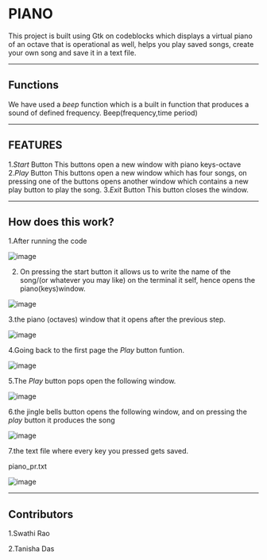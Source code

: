 # PIANO
This project is built using Gtk on codeblocks which displays a virtual piano of an octave that is operational as well, helps you play saved songs, create your own song and save it in a text file.
___ 
## Functions
We have used a *beep* function which is a built in function that produces a sound of defined frequency.
Beep(frequency,time period)

___

## FEATURES
1._Start_ Button
 This buttons open a new window with piano keys-octave
2._Play_ Button
 This buttons open a new window which has four songs, on pressing one of the buttons opens another window which contains a new play button to play the song.
3._Exit_ Button
 This button closes the window.
___ 
## How does this work?

1.After running the code

![image](https://user-images.githubusercontent.com/76507491/183615464-c4f339f8-29c6-4455-b470-75d29f63fca7.png)

  
2. On pressing the start button it allows us to write the name of the song/(or whatever you may like) on the terminal it self, hence opens the piano(keys)window.

![image](https://user-images.githubusercontent.com/76507491/183610801-25683ac3-9575-48cd-8e8e-dd1a54515e6d.png)


3.the piano (octaves) window that it opens after the previous step.

![image](https://user-images.githubusercontent.com/76507491/183611077-a5319119-6969-4c50-89f3-501223d2ad2b.png)


4.Going back to the first page the _Play_ button funtion.

![image](https://user-images.githubusercontent.com/76507491/183611689-156a46e2-ee3c-4969-8a7c-22c113549dc9.png)


5.The _Play_ button pops open the following window.

![image](https://user-images.githubusercontent.com/76507491/183614886-58b7fca2-0a02-48bc-8afe-2c0cba5038df.png)


6.the jingle bells button opens the following window, and on pressing the _play_ button it produces the song

![image](https://user-images.githubusercontent.com/76507491/183613624-495624d1-08e4-49db-8b93-906dc1e004e8.png)

7.the text file where every key you pressed gets saved.

piano_pr.txt

![image](https://user-images.githubusercontent.com/76507491/183619438-ab2da974-ea32-44ef-bfcc-126881d331f0.png)
___

## Contributors
1.Swathi Rao

2.Tanisha Das



